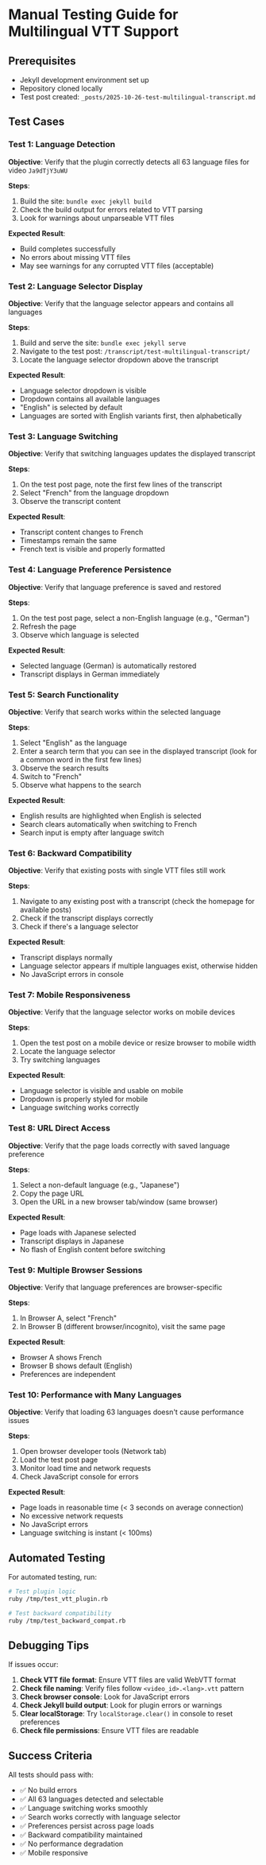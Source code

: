 # Manual Testing Guide for Multilingual VTT Support

## Prerequisites
- Jekyll development environment set up
- Repository cloned locally
- Test post created: `_posts/2025-10-26-test-multilingual-transcript.md`

## Test Cases

### Test 1: Language Detection
**Objective**: Verify that the plugin correctly detects all 63 language files for video `Ja9dTjY3uWU`

**Steps**:
1. Build the site: `bundle exec jekyll build`
2. Check the build output for errors related to VTT parsing
3. Look for warnings about unparseable VTT files

**Expected Result**:
- Build completes successfully
- No errors about missing VTT files
- May see warnings for any corrupted VTT files (acceptable)

### Test 2: Language Selector Display
**Objective**: Verify that the language selector appears and contains all languages

**Steps**:
1. Build and serve the site: `bundle exec jekyll serve`
2. Navigate to the test post: `/transcript/test-multilingual-transcript/`
3. Locate the language selector dropdown above the transcript

**Expected Result**:
- Language selector dropdown is visible
- Dropdown contains all available languages
- "English" is selected by default
- Languages are sorted with English variants first, then alphabetically

### Test 3: Language Switching
**Objective**: Verify that switching languages updates the displayed transcript

**Steps**:
1. On the test post page, note the first few lines of the transcript
2. Select "French" from the language dropdown
3. Observe the transcript content

**Expected Result**:
- Transcript content changes to French
- Timestamps remain the same
- French text is visible and properly formatted

### Test 4: Language Preference Persistence
**Objective**: Verify that language preference is saved and restored

**Steps**:
1. On the test post page, select a non-English language (e.g., "German")
2. Refresh the page
3. Observe which language is selected

**Expected Result**:
- Selected language (German) is automatically restored
- Transcript displays in German immediately

### Test 5: Search Functionality
**Objective**: Verify that search works within the selected language

**Steps**:
1. Select "English" as the language
2. Enter a search term that you can see in the displayed transcript (look for a common word in the first few lines)
3. Observe the search results
4. Switch to "French"
5. Observe what happens to the search

**Expected Result**:
- English results are highlighted when English is selected
- Search clears automatically when switching to French
- Search input is empty after language switch

### Test 6: Backward Compatibility
**Objective**: Verify that existing posts with single VTT files still work

**Steps**:
1. Navigate to any existing post with a transcript (check the homepage for available posts)
2. Check if the transcript displays correctly
3. Check if there's a language selector

**Expected Result**:
- Transcript displays normally
- Language selector appears if multiple languages exist, otherwise hidden
- No JavaScript errors in console

### Test 7: Mobile Responsiveness
**Objective**: Verify that the language selector works on mobile devices

**Steps**:
1. Open the test post on a mobile device or resize browser to mobile width
2. Locate the language selector
3. Try switching languages

**Expected Result**:
- Language selector is visible and usable on mobile
- Dropdown is properly styled for mobile
- Language switching works correctly

### Test 8: URL Direct Access
**Objective**: Verify that the page loads correctly with saved language preference

**Steps**:
1. Select a non-default language (e.g., "Japanese")
2. Copy the page URL
3. Open the URL in a new browser tab/window (same browser)

**Expected Result**:
- Page loads with Japanese selected
- Transcript displays in Japanese
- No flash of English content before switching

### Test 9: Multiple Browser Sessions
**Objective**: Verify that language preferences are browser-specific

**Steps**:
1. In Browser A, select "French"
2. In Browser B (different browser/incognito), visit the same page

**Expected Result**:
- Browser A shows French
- Browser B shows default (English)
- Preferences are independent

### Test 10: Performance with Many Languages
**Objective**: Verify that loading 63 languages doesn't cause performance issues

**Steps**:
1. Open browser developer tools (Network tab)
2. Load the test post page
3. Monitor load time and network requests
4. Check JavaScript console for errors

**Expected Result**:
- Page loads in reasonable time (< 3 seconds on average connection)
- No excessive network requests
- No JavaScript errors
- Language switching is instant (< 100ms)

## Automated Testing

For automated testing, run:
```bash
# Test plugin logic
ruby /tmp/test_vtt_plugin.rb

# Test backward compatibility
ruby /tmp/test_backward_compat.rb
```

## Debugging Tips

If issues occur:

1. **Check VTT file format**: Ensure VTT files are valid WebVTT format
2. **Check file naming**: Verify files follow `<video_id>.<lang>.vtt` pattern
3. **Check browser console**: Look for JavaScript errors
4. **Check Jekyll build output**: Look for plugin errors or warnings
5. **Clear localStorage**: Try `localStorage.clear()` in console to reset preferences
6. **Check file permissions**: Ensure VTT files are readable

## Success Criteria

All tests should pass with:
- ✅ No build errors
- ✅ All 63 languages detected and selectable
- ✅ Language switching works smoothly
- ✅ Search works correctly with language selector
- ✅ Preferences persist across page loads
- ✅ Backward compatibility maintained
- ✅ No performance degradation
- ✅ Mobile responsive
